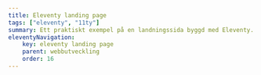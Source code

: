 ```yaml
---
title: Eleventy landing page
tags: ["eleventy", "11ty"]
summary: Ett praktiskt exempel på en landningssida byggd med Eleventy.
eleventyNavigation:
    key: eleventy landing page
    parent: webbutveckling
    order: 16
---
```


